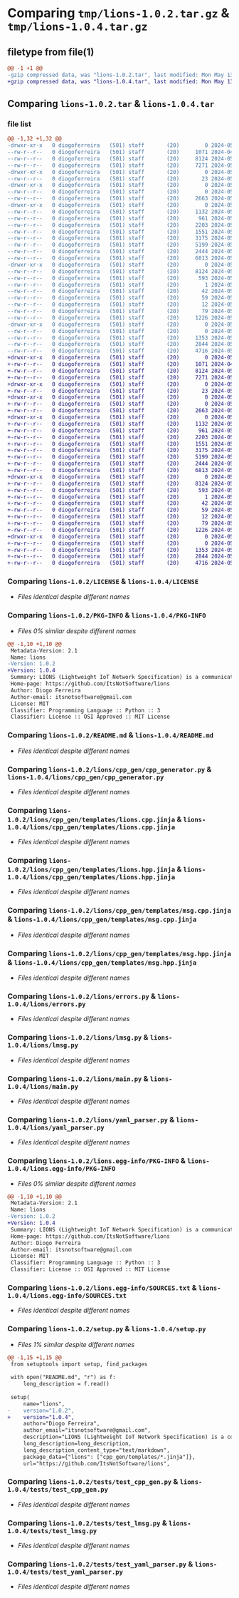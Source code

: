 # Comparing `tmp/lions-1.0.2.tar.gz` & `tmp/lions-1.0.4.tar.gz`

## filetype from file(1)

```diff
@@ -1 +1 @@
-gzip compressed data, was "lions-1.0.2.tar", last modified: Mon May 13 13:16:49 2024, max compression
+gzip compressed data, was "lions-1.0.4.tar", last modified: Mon May 13 13:25:32 2024, max compression
```

## Comparing `lions-1.0.2.tar` & `lions-1.0.4.tar`

### file list

```diff
@@ -1,32 +1,32 @@
-drwxr-xr-x   0 diogoferreira   (501) staff       (20)        0 2024-05-13 13:16:49.912056 lions-1.0.2/
--rw-r--r--   0 diogoferreira   (501) staff       (20)     1071 2024-04-30 12:52:47.000000 lions-1.0.2/LICENSE
--rw-r--r--   0 diogoferreira   (501) staff       (20)     8124 2024-05-13 13:16:49.911992 lions-1.0.2/PKG-INFO
--rw-r--r--   0 diogoferreira   (501) staff       (20)     7271 2024-05-10 14:36:28.000000 lions-1.0.2/README.md
-drwxr-xr-x   0 diogoferreira   (501) staff       (20)        0 2024-05-13 13:16:49.908329 lions-1.0.2/lions/
--rw-r--r--   0 diogoferreira   (501) staff       (20)       23 2024-05-13 08:58:00.000000 lions-1.0.2/lions/__init__.py
-drwxr-xr-x   0 diogoferreira   (501) staff       (20)        0 2024-05-13 13:16:49.909673 lions-1.0.2/lions/cpp_gen/
--rw-r--r--   0 diogoferreira   (501) staff       (20)        0 2024-05-07 11:54:56.000000 lions-1.0.2/lions/cpp_gen/__init__.py
--rw-r--r--   0 diogoferreira   (501) staff       (20)     2663 2024-05-13 13:16:38.000000 lions-1.0.2/lions/cpp_gen/cpp_generator.py
-drwxr-xr-x   0 diogoferreira   (501) staff       (20)        0 2024-05-13 13:16:49.910449 lions-1.0.2/lions/cpp_gen/templates/
--rw-r--r--   0 diogoferreira   (501) staff       (20)     1132 2024-05-07 12:48:43.000000 lions-1.0.2/lions/cpp_gen/templates/lions.cpp.jinja
--rw-r--r--   0 diogoferreira   (501) staff       (20)      961 2024-05-10 09:27:52.000000 lions-1.0.2/lions/cpp_gen/templates/lions.hpp.jinja
--rw-r--r--   0 diogoferreira   (501) staff       (20)     2203 2024-05-10 09:08:10.000000 lions-1.0.2/lions/cpp_gen/templates/msg.cpp.jinja
--rw-r--r--   0 diogoferreira   (501) staff       (20)     1551 2024-05-10 13:07:27.000000 lions-1.0.2/lions/cpp_gen/templates/msg.hpp.jinja
--rw-r--r--   0 diogoferreira   (501) staff       (20)     3175 2024-05-10 09:08:10.000000 lions-1.0.2/lions/errors.py
--rw-r--r--   0 diogoferreira   (501) staff       (20)     5199 2024-05-08 16:10:12.000000 lions-1.0.2/lions/lmsg.py
--rw-r--r--   0 diogoferreira   (501) staff       (20)     2444 2024-05-08 16:10:12.000000 lions-1.0.2/lions/main.py
--rw-r--r--   0 diogoferreira   (501) staff       (20)     6813 2024-05-10 09:08:10.000000 lions-1.0.2/lions/yaml_parser.py
-drwxr-xr-x   0 diogoferreira   (501) staff       (20)        0 2024-05-13 13:16:49.909493 lions-1.0.2/lions.egg-info/
--rw-r--r--   0 diogoferreira   (501) staff       (20)     8124 2024-05-13 13:16:49.000000 lions-1.0.2/lions.egg-info/PKG-INFO
--rw-r--r--   0 diogoferreira   (501) staff       (20)      593 2024-05-13 13:16:49.000000 lions-1.0.2/lions.egg-info/SOURCES.txt
--rw-r--r--   0 diogoferreira   (501) staff       (20)        1 2024-05-13 13:16:49.000000 lions-1.0.2/lions.egg-info/dependency_links.txt
--rw-r--r--   0 diogoferreira   (501) staff       (20)       42 2024-05-13 13:16:49.000000 lions-1.0.2/lions.egg-info/entry_points.txt
--rw-r--r--   0 diogoferreira   (501) staff       (20)       59 2024-05-13 13:16:49.000000 lions-1.0.2/lions.egg-info/requires.txt
--rw-r--r--   0 diogoferreira   (501) staff       (20)       12 2024-05-13 13:16:49.000000 lions-1.0.2/lions.egg-info/top_level.txt
--rw-r--r--   0 diogoferreira   (501) staff       (20)       79 2024-05-13 13:16:49.912254 lions-1.0.2/setup.cfg
--rw-r--r--   0 diogoferreira   (501) staff       (20)     1226 2024-05-13 13:16:17.000000 lions-1.0.2/setup.py
-drwxr-xr-x   0 diogoferreira   (501) staff       (20)        0 2024-05-13 13:16:49.911185 lions-1.0.2/tests/
--rw-r--r--   0 diogoferreira   (501) staff       (20)        0 2024-05-06 14:13:19.000000 lions-1.0.2/tests/__init__.py
--rw-r--r--   0 diogoferreira   (501) staff       (20)     1353 2024-05-08 14:15:59.000000 lions-1.0.2/tests/test_cpp_gen.py
--rw-r--r--   0 diogoferreira   (501) staff       (20)     2844 2024-05-08 16:10:12.000000 lions-1.0.2/tests/test_lmsg.py
--rw-r--r--   0 diogoferreira   (501) staff       (20)     4716 2024-05-10 09:08:10.000000 lions-1.0.2/tests/test_yaml_parser.py
+drwxr-xr-x   0 diogoferreira   (501) staff       (20)        0 2024-05-13 13:25:32.467359 lions-1.0.4/
+-rw-r--r--   0 diogoferreira   (501) staff       (20)     1071 2024-04-30 12:52:47.000000 lions-1.0.4/LICENSE
+-rw-r--r--   0 diogoferreira   (501) staff       (20)     8124 2024-05-13 13:25:32.467291 lions-1.0.4/PKG-INFO
+-rw-r--r--   0 diogoferreira   (501) staff       (20)     7271 2024-05-10 14:36:28.000000 lions-1.0.4/README.md
+drwxr-xr-x   0 diogoferreira   (501) staff       (20)        0 2024-05-13 13:25:32.462560 lions-1.0.4/lions/
+-rw-r--r--   0 diogoferreira   (501) staff       (20)       23 2024-05-13 08:58:00.000000 lions-1.0.4/lions/__init__.py
+drwxr-xr-x   0 diogoferreira   (501) staff       (20)        0 2024-05-13 13:25:32.463730 lions-1.0.4/lions/cpp_gen/
+-rw-r--r--   0 diogoferreira   (501) staff       (20)        0 2024-05-07 11:54:56.000000 lions-1.0.4/lions/cpp_gen/__init__.py
+-rw-r--r--   0 diogoferreira   (501) staff       (20)     2663 2024-05-13 13:16:38.000000 lions-1.0.4/lions/cpp_gen/cpp_generator.py
+drwxr-xr-x   0 diogoferreira   (501) staff       (20)        0 2024-05-13 13:25:32.464610 lions-1.0.4/lions/cpp_gen/templates/
+-rw-r--r--   0 diogoferreira   (501) staff       (20)     1132 2024-05-07 12:48:43.000000 lions-1.0.4/lions/cpp_gen/templates/lions.cpp.jinja
+-rw-r--r--   0 diogoferreira   (501) staff       (20)      961 2024-05-10 09:27:52.000000 lions-1.0.4/lions/cpp_gen/templates/lions.hpp.jinja
+-rw-r--r--   0 diogoferreira   (501) staff       (20)     2203 2024-05-10 09:08:10.000000 lions-1.0.4/lions/cpp_gen/templates/msg.cpp.jinja
+-rw-r--r--   0 diogoferreira   (501) staff       (20)     1551 2024-05-10 13:07:27.000000 lions-1.0.4/lions/cpp_gen/templates/msg.hpp.jinja
+-rw-r--r--   0 diogoferreira   (501) staff       (20)     3175 2024-05-10 09:08:10.000000 lions-1.0.4/lions/errors.py
+-rw-r--r--   0 diogoferreira   (501) staff       (20)     5199 2024-05-08 16:10:12.000000 lions-1.0.4/lions/lmsg.py
+-rw-r--r--   0 diogoferreira   (501) staff       (20)     2444 2024-05-08 16:10:12.000000 lions-1.0.4/lions/main.py
+-rw-r--r--   0 diogoferreira   (501) staff       (20)     6813 2024-05-10 09:08:10.000000 lions-1.0.4/lions/yaml_parser.py
+drwxr-xr-x   0 diogoferreira   (501) staff       (20)        0 2024-05-13 13:25:32.463539 lions-1.0.4/lions.egg-info/
+-rw-r--r--   0 diogoferreira   (501) staff       (20)     8124 2024-05-13 13:25:32.000000 lions-1.0.4/lions.egg-info/PKG-INFO
+-rw-r--r--   0 diogoferreira   (501) staff       (20)      593 2024-05-13 13:25:32.000000 lions-1.0.4/lions.egg-info/SOURCES.txt
+-rw-r--r--   0 diogoferreira   (501) staff       (20)        1 2024-05-13 13:25:32.000000 lions-1.0.4/lions.egg-info/dependency_links.txt
+-rw-r--r--   0 diogoferreira   (501) staff       (20)       42 2024-05-13 13:25:32.000000 lions-1.0.4/lions.egg-info/entry_points.txt
+-rw-r--r--   0 diogoferreira   (501) staff       (20)       59 2024-05-13 13:25:32.000000 lions-1.0.4/lions.egg-info/requires.txt
+-rw-r--r--   0 diogoferreira   (501) staff       (20)       12 2024-05-13 13:25:32.000000 lions-1.0.4/lions.egg-info/top_level.txt
+-rw-r--r--   0 diogoferreira   (501) staff       (20)       79 2024-05-13 13:25:32.467562 lions-1.0.4/setup.cfg
+-rw-r--r--   0 diogoferreira   (501) staff       (20)     1226 2024-05-13 13:24:30.000000 lions-1.0.4/setup.py
+drwxr-xr-x   0 diogoferreira   (501) staff       (20)        0 2024-05-13 13:25:32.466615 lions-1.0.4/tests/
+-rw-r--r--   0 diogoferreira   (501) staff       (20)        0 2024-05-06 14:13:19.000000 lions-1.0.4/tests/__init__.py
+-rw-r--r--   0 diogoferreira   (501) staff       (20)     1353 2024-05-08 14:15:59.000000 lions-1.0.4/tests/test_cpp_gen.py
+-rw-r--r--   0 diogoferreira   (501) staff       (20)     2844 2024-05-08 16:10:12.000000 lions-1.0.4/tests/test_lmsg.py
+-rw-r--r--   0 diogoferreira   (501) staff       (20)     4716 2024-05-10 09:08:10.000000 lions-1.0.4/tests/test_yaml_parser.py
```

### Comparing `lions-1.0.2/LICENSE` & `lions-1.0.4/LICENSE`

 * *Files identical despite different names*

### Comparing `lions-1.0.2/PKG-INFO` & `lions-1.0.4/PKG-INFO`

 * *Files 0% similar despite different names*

```diff
@@ -1,10 +1,10 @@
 Metadata-Version: 2.1
 Name: lions
-Version: 1.0.2
+Version: 1.0.4
 Summary: LIONS (Lightweight IoT Network Specification) is a communication protocol designed for IoT mesh/ad hoc networks. It facilitates seamless communication between devices and includes code generation based on message files (yaml), streamlining development and implementation processes.
 Home-page: https://github.com/ItsNotSoftware/lions
 Author: Diogo Ferreira
 Author-email: itsnotsoftware@gmail.com
 License: MIT
 Classifier: Programming Language :: Python :: 3
 Classifier: License :: OSI Approved :: MIT License
```

### Comparing `lions-1.0.2/README.md` & `lions-1.0.4/README.md`

 * *Files identical despite different names*

### Comparing `lions-1.0.2/lions/cpp_gen/cpp_generator.py` & `lions-1.0.4/lions/cpp_gen/cpp_generator.py`

 * *Files identical despite different names*

### Comparing `lions-1.0.2/lions/cpp_gen/templates/lions.cpp.jinja` & `lions-1.0.4/lions/cpp_gen/templates/lions.cpp.jinja`

 * *Files identical despite different names*

### Comparing `lions-1.0.2/lions/cpp_gen/templates/lions.hpp.jinja` & `lions-1.0.4/lions/cpp_gen/templates/lions.hpp.jinja`

 * *Files identical despite different names*

### Comparing `lions-1.0.2/lions/cpp_gen/templates/msg.cpp.jinja` & `lions-1.0.4/lions/cpp_gen/templates/msg.cpp.jinja`

 * *Files identical despite different names*

### Comparing `lions-1.0.2/lions/cpp_gen/templates/msg.hpp.jinja` & `lions-1.0.4/lions/cpp_gen/templates/msg.hpp.jinja`

 * *Files identical despite different names*

### Comparing `lions-1.0.2/lions/errors.py` & `lions-1.0.4/lions/errors.py`

 * *Files identical despite different names*

### Comparing `lions-1.0.2/lions/lmsg.py` & `lions-1.0.4/lions/lmsg.py`

 * *Files identical despite different names*

### Comparing `lions-1.0.2/lions/main.py` & `lions-1.0.4/lions/main.py`

 * *Files identical despite different names*

### Comparing `lions-1.0.2/lions/yaml_parser.py` & `lions-1.0.4/lions/yaml_parser.py`

 * *Files identical despite different names*

### Comparing `lions-1.0.2/lions.egg-info/PKG-INFO` & `lions-1.0.4/lions.egg-info/PKG-INFO`

 * *Files 0% similar despite different names*

```diff
@@ -1,10 +1,10 @@
 Metadata-Version: 2.1
 Name: lions
-Version: 1.0.2
+Version: 1.0.4
 Summary: LIONS (Lightweight IoT Network Specification) is a communication protocol designed for IoT mesh/ad hoc networks. It facilitates seamless communication between devices and includes code generation based on message files (yaml), streamlining development and implementation processes.
 Home-page: https://github.com/ItsNotSoftware/lions
 Author: Diogo Ferreira
 Author-email: itsnotsoftware@gmail.com
 License: MIT
 Classifier: Programming Language :: Python :: 3
 Classifier: License :: OSI Approved :: MIT License
```

### Comparing `lions-1.0.2/lions.egg-info/SOURCES.txt` & `lions-1.0.4/lions.egg-info/SOURCES.txt`

 * *Files identical despite different names*

### Comparing `lions-1.0.2/setup.py` & `lions-1.0.4/setup.py`

 * *Files 1% similar despite different names*

```diff
@@ -1,15 +1,15 @@
 from setuptools import setup, find_packages
 
 with open("README.md", "r") as f:
     long_description = f.read()
 
 setup(
     name="lions",
-    version="1.0.2",
+    version="1.0.4",
     author="Diogo Ferreira",
     author_email="itsnotsoftware@gmail.com",
     description="LIONS (Lightweight IoT Network Specification) is a communication protocol designed for IoT mesh/ad hoc networks. It facilitates seamless communication between devices and includes code generation based on message files (yaml), streamlining development and implementation processes.",
     long_description=long_description,
     long_description_content_type="text/markdown",
     package_data={"lions": ["cpp_gen/templates/*.jinja"]},
     url="https://github.com/ItsNotSoftware/lions",
```

### Comparing `lions-1.0.2/tests/test_cpp_gen.py` & `lions-1.0.4/tests/test_cpp_gen.py`

 * *Files identical despite different names*

### Comparing `lions-1.0.2/tests/test_lmsg.py` & `lions-1.0.4/tests/test_lmsg.py`

 * *Files identical despite different names*

### Comparing `lions-1.0.2/tests/test_yaml_parser.py` & `lions-1.0.4/tests/test_yaml_parser.py`

 * *Files identical despite different names*

